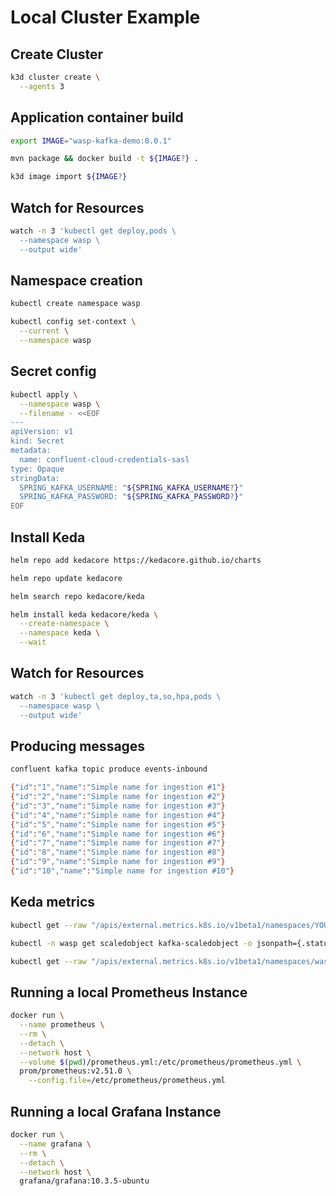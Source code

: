 # Local Cluster Example

## Create Cluster

```bash
k3d cluster create \
  --agents 3
```

## Application container build

```bash
export IMAGE="wasp-kafka-demo:0.0.1"

mvn package && docker build -t ${IMAGE?} .

k3d image import ${IMAGE?}
```

## Watch for Resources

```bash
watch -n 3 'kubectl get deploy,pods \
  --namespace wasp \
  --output wide'
```

## Namespace creation

```bash
kubectl create namespace wasp

kubectl config set-context \
  --current \
  --namespace wasp
```

## Secret config

```bash
kubectl apply \
  --namespace wasp \
  --filename - <<EOF
---
apiVersion: v1
kind: Secret
metadata:
  name: confluent-cloud-credentials-sasl
type: Opaque
stringData:
  SPRING_KAFKA_USERNAME: "${SPRING_KAFKA_USERNAME?}"
  SPRING_KAFKA_PASSWORD: "${SPRING_KAFKA_PASSWORD?}"
EOF
```

## Install Keda

```bash
helm repo add kedacore https://kedacore.github.io/charts

helm repo update kedacore

helm search repo kedacore/keda

helm install keda kedacore/keda \
  --create-namespace \
  --namespace keda \
  --wait
```

## Watch for Resources

```bash
watch -n 3 'kubectl get deploy,ta,so,hpa,pods \
  --namespace wasp \
  --output wide'
```

## Producing messages

```bash
confluent kafka topic produce events-inbound

{"id":"1","name":"Simple name for ingestion #1"}
{"id":"2","name":"Simple name for ingestion #2"}
{"id":"3","name":"Simple name for ingestion #3"}
{"id":"4","name":"Simple name for ingestion #4"}
{"id":"5","name":"Simple name for ingestion #5"}
{"id":"6","name":"Simple name for ingestion #6"}
{"id":"7","name":"Simple name for ingestion #7"}
{"id":"8","name":"Simple name for ingestion #8"}
{"id":"9","name":"Simple name for ingestion #9"}
{"id":"10","name":"Simple name for ingestion #10"}
```

## Keda metrics

```bash
kubectl get --raw "/apis/external.metrics.k8s.io/v1beta1/namespaces/YOUR_NAMESPACE/YOUR_METRIC_NAME?labelSelector=scaledobject.keda.sh%2Fname%3D{SCALED_OBJECT_NAME}"

kubectl -n wasp get scaledobject kafka-scaledobject -o jsonpath={.status.externalMetricNames}

kubectl get --raw "/apis/external.metrics.k8s.io/v1beta1/namespaces/wasp/s0-kafka-events-inbound?labelSelector=scaledobject.keda.sh%2Fname%3Dkafka-scaledobject"
```

## Running a local Prometheus Instance

```bash
docker run \
  --name prometheus \
  --rm \
  --detach \
  --network host \
  --volume $(pwd)/prometheus.yml:/etc/prometheus/prometheus.yml \
  prom/prometheus:v2.51.0 \
    --config.file=/etc/prometheus/prometheus.yml
```

## Running a local Grafana Instance

```bash
docker run \
  --name grafana \
  --rm \
  --detach \
  --network host \
  grafana/grafana:10.3.5-ubuntu
```
